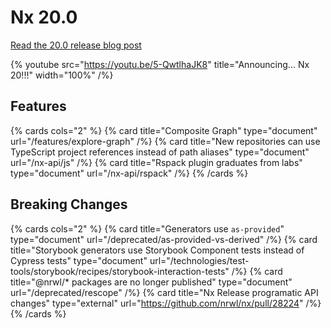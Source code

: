 # Nx 20.0

[Read the 20.0 release blog post](/blog/announcing-nx-20)

{% youtube
src="https://youtu.be/5-QwtlhaJK8"
title="Announcing... Nx 20!!!"
width="100%" /%}

## Features

{% cards cols="2" %}
{% card title="Composite Graph" type="document" url="/features/explore-graph" /%}
{% card title="New repositories can use TypeScript project references instead of path aliases" type="document" url="/nx-api/js" /%}
{% card title="Rspack plugin graduates from labs" type="document" url="/nx-api/rspack" /%}
{% /cards %}

## Breaking Changes

{% cards cols="2" %}
{% card title="Generators use `as-provided`" type="document" url="/deprecated/as-provided-vs-derived" /%}
{% card title="Storybook generators use Storybook Component tests instead of Cypress tests" type="document" url="/technologies/test-tools/storybook/recipes/storybook-interaction-tests" /%}
{% card title="@nrwl/* packages are no longer published" type="document" url="/deprecated/rescope" /%}
{% card title="Nx Release programatic API changes" type="external" url="https://github.com/nrwl/nx/pull/28224" /%}
{% /cards %}
